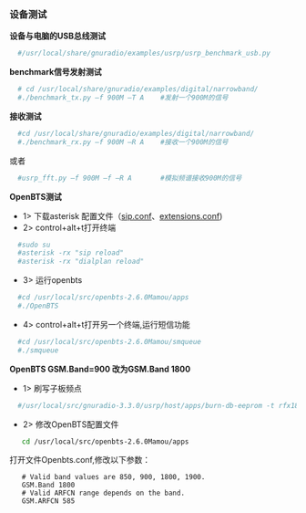 ### 设备测试

**设备与电脑的USB总线测试**

```bash
  #/usr/local/share/gnuradio/examples/usrp/usrp_benchmark_usb.py
```

**benchmark信号发射测试**

```bash
  # cd /usr/local/share/gnuradio/examples/digital/narrowband/
  #./benchmark_tx.py –f 900M –T A    #发射一个900M的信号
```

**接收测试**

```bash
  #cd /usr/local/share/gnuradio/examples/digital/narrowband/
  #./benchmark_rx.py –f 900M –R A    #接收一个900M的信号
```
  或者
```bash
  #usrp_fft.py –f 900M –f –R A       #模拟频谱接收900M的信号
```

**OpenBTS测试**

* 1> 下载asterisk 配置文件（[sip.conf](https://s3.amazonaws.com/rfagora/image/conf/asterisk/openbts2.6_asterisk/sip.conf)、[extensions.conf](https://s3.amazonaws.com/rfagora/image/conf/asterisk/openbts2.6_asterisk/extensions.conf))
* 2> control+alt+t打开终端

```bash
  #sudo su
  #asterisk -rx "sip reload"
  #asterisk -rx "dialplan reload"
```

* 3> 运行openbts

```bash
  #cd /usr/local/src/openbts-2.6.0Mamou/apps
  #./OpenBTS
```

* 4> control+alt+t打开另一个终端,运行短信功能

```bash
  #cd /usr/local/src/openbts-2.6.0Mamou/smqueue
  #./smqueue
```

**OpenBTS GSM.Band=900 改为GSM.Band 1800**

* 1> 刷写子板频点

```bash
  #/usr/local/src/gnuradio-3.3.0/usrp/host/apps/burn-db-eeprom -t rfx1800_mimo_b -A –f
```
* 2> 修改OpenBTS配置文件

```bash
   cd /usr/local/src/openbts-2.6.0Mamou/apps
```
   打开文件Openbts.conf,修改以下参数：

```text
   # Valid band values are 850, 900, 1800, 1900.
   GSM.Band 1800
   # Valid ARFCN range depends on the band.
   GSM.ARFCN 585
```
